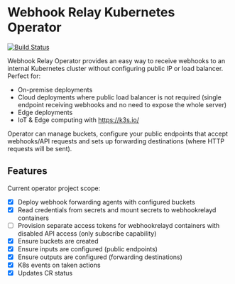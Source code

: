 # Webhook Relay Kubernetes Operator

[![Build Status](https://drone-kr.webrelay.io/api/badges/webhookrelay/webhookrelay-operator/status.svg)](https://drone-kr.webrelay.io/webhookrelay/webhookrelay-operator)

Webhook Relay Operator provides an easy way to receive webhooks to an internal Kubernetes cluster without configuring public IP or load balancer. Perfect for:
- On-premise deployments 
- Cloud deployments where public load balancer is not required (single endpoint receiving webhooks and no need to expose the whole server)
- Edge deployments
- IoT & Edge computing with https://k3s.io/

Operator can manage buckets, configure your public endpoints that accept webhooks/API requests and sets up forwarding destinations (where HTTP requests will be sent).

## Features

Current operator project scope:

- [x] Deploy webhook forwarding agents with configured buckets
- [x] Read credentials from secrets and mount secrets to webhookrelayd containers
- [ ] Provision separate access tokens for webhookrelayd containers with disabled API access (only subscribe capability)
- [x] Ensure buckets are created 
- [x] Ensure inputs are configured (public endpoints)
- [x] Ensure outputs are configured (forwarding destinations)
- [x] K8s events on taken actions
- [x] Updates CR status 